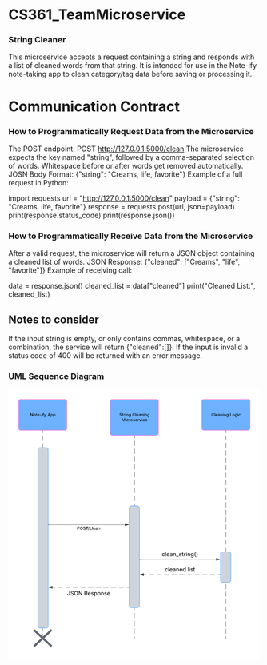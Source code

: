 # CS361_TeamMicroservice

### String Cleaner
This microservice accepts a request containing a string and responds with a 
list of cleaned words from that string. It is intended for use in the Note-ify 
note-taking app to clean category/tag data before saving or processing it.

# Communication Contract


### How to Programmatically Request Data from the Microservice
The POST endpoint: POST http://127.0.0.1:5000/clean
The microservice expects the key named "string", followed by a comma-separated
selection of words. Whitespace before or after words get removed automatically.
JOSN Body Format: {"string": "Creams, life, favorite"}
Example of a full request in Python:

import requests
url = "http://127.0.0.1:5000/clean"
payload = {"string": "Creams, life, favorite"}
response = requests.post(url, json=payload)
print(response.status_code)
print(response.json())

### How to Programmatically Receive Data from the Microservice
After a valid request, the microservice will return a JSON object containing
a cleaned list of words.
JSON Response: {"cleaned": ["Creams", "life", "favorite"]}
Example of receiving call:

data = response.json()
cleaned_list = data["cleaned"]
print("Cleaned List:", cleaned_list)

## Notes to consider
If the input string is empty, or only contains commas, whitespace, or a combination, 
the service will return {"cleaned":[]}.
If the input is invalid a status code of 400 will be returned with an error message.

### UML Sequence Diagram
![UML Sequence Diagram](./diagrams/diagramWithBack.png)

